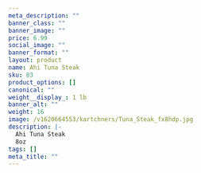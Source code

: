 ```yaml
---
meta_description: ""
banner_class: ""
banner_image: ""
price: 6.99
social_image: ""
banner_format: ""
layout: product
name: Ahi Tuna Steak
sku: 83
product_options: []
canonical: ""
weight__display_: 1 lb
banner_alt: ""
weight: 16
image: /v1620664553/kartchners/Tuna_Steak_fx8hdp.jpg
description: |-
  Ahi Tuna Steak
  8oz
tags: []
meta_title: ""
---
```

